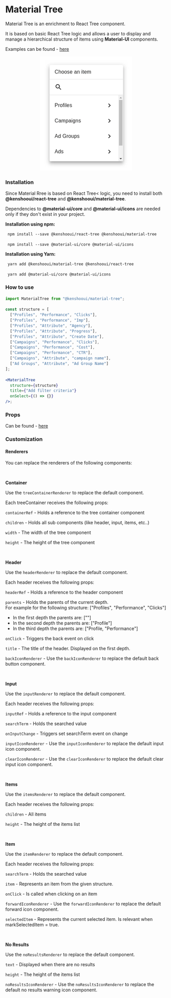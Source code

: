 # Material Tree

Material Tree is an enrichment to React Tree component. 

It is based on basic React Tree logic and allows 
a user to display and manage a hierarchical structure of items using <b>Material-UI</b> components.

Examples can be found - [here](https://github.com/kenshoo/react-tree/blob/master/packages/docs/stories/core.stories.js)
 
  <p align="center">
      <img src="react-tree-demo.gif?raw=true" width="288" />
  </p>
  
  ### Installation
  Since Material Rree is based on React Tree< logic, you need to install both <b>@kenshooui/react-tree</b> and <b>@kenshooui/material-tree</b>.
  
  Dependencies to <b>@material-ui/core</b> and <b>@material-ui/icons</b> are needed only if they don't exist in your project.
  
   **Installation using npm:**
  ```
   npm install --save @kenshooui/react-tree @kenshooui/material-tree

   npm install --save @material-ui/core @material-ui/icons
  ```
 **Installation using Yarn:**

```
 yarn add @kenshooui/material-tree @kenshooui/react-tree

 yarn add @material-ui/core @material-ui/icons
```

 ### How to use
 <!-- example -->

```jsx
import MaterialTree from "@kenshooui/material-tree";

const structure = [
  ["Profiles", "Performance", "Clicks"],
  ["Profiles", "Performance", "Imp"],
  ["Profiles", "Attribute", "Agency"],
  ["Profiles", "Attribute", "Progress"],
  ["Profiles", "Attribute", "Create Date"],
  ["Campaigns", "Performance", "Clicks"],
  ["Campaigns", "Performance", "Cost"],
  ["Campaigns", "Performance", "CTR"],
  ["Campaigns", "Attribute", "campaign name"],
  ["Ad Groups", "Attribute", "Ad Group Name"]
];

<MaterialTree
  structure={structure}
  title={"Add filter criteria"}
  onSelect={() => {}}
/>;
```

### Props
Can be found - [here](https://github.com/kenshoo/react-tree#props)
<br/>

### Customization

#### Renderers

You can replace the renderers of the following components:

<br/>

**Container**

Use the `treeContainerRenderer` to replace the default component.

Each treeContainer receives the following props:

`containerRef` - Holds a reference to the tree container component

`children` - Holds all sub components (like header, input, items, etc..)

`width` - The width of the tree component

`height` - The height of the tree component

<br/>

**Header**

Use the `headerRenderer` to replace the default component.

Each header receives the following props:

`headerRef` - Holds a reference to the header component

`parents` - Holds the parents of the current depth. 
<br/>
For example for the following structure: ["Profiles", "Performance", "Clicks"]
- In the first depth the parents are: [""]
- In the second depth the parents are: ["Profile"]
- In the third depth the parents are: ["Profile, "Performance"]


`onClick` -  Triggers the back event on click

`title` - The title of the header. Displayed on the first depth.

`backIconRenderer` - Use the `backIconRenderer` to replace the default back button component.

<br/>

**Input**

Use the `inputRenderer` to replace the default component.

Each header receives the following props:

`inputRef` - Holds a reference to the input component

`searchTerm` - Holds the searched value

`onInputChange` - Triggers set searchTerm event on change

`inputIconRenderer` - Use the `inputIconRenderer` to replace the default input icon component.

`clearIconRenderer` - Use the `clearIconRenderer` to replace the default clear input icon component.

<br/>

**Items**

Use the `itemsRenderer` to replace the default component.

Each header receives the following props:

`children` - All items

`height` - The height of the items list

<br/>

**Item**

Use the `itemRenderer` to replace the default component.

Each header receives the following props:

`searchTerm` - Holds the searched value

`item` - Represents an item from the given structure. 

`onClick` - Is called when clicking on an item

`forwardIconRenderer` - Use the `forwardIconRenderer` to replace the default forward icon component.

`selectedItem` - Represents the current selected item. Is relevant when markSelectedItem = true.

<br/>

**No Results**

Use the `noResultsRenderer` to replace the default component.

`text` - Displayed when there are no results

`height` - The height of the items list

`noResultsIconRenderer` - Use the `noResultsIconRenderer` to replace the default no results warning icon component.

